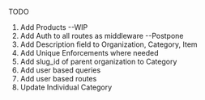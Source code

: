 TODO
1. Add Products --WIP
2. Add Auth to all routes as middleware --Postpone
3. Add Description field to Organization, Category, Item
4. Add Unique Enforcements where needed
5. Add slug_id of parent organization to Category
6. Add user based queries
7. Add user based routes
8. Update Individual Category
